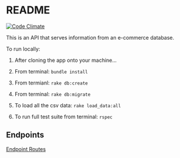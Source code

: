 # README

[![Code Climate](https://codeclimate.com/github/tmikeschu/rails_engine/badges/gpa.svg)](https://codeclimate.com/github/tmikeschu/rails_engine)

This is an API that serves information from an e-commerce database.

To run locally:

1. After cloning the app onto your machine...

2. From terminal: `bundle install`

3. From termianl: `rake db:create`

4) From terminal: `rake db:migrate`

5) To load all the csv data: `rake load_data:all`

6) To run full test suite from terminal: `rspec`

## Endpoints

[Endpoint Routes]('config/routes.rb')



